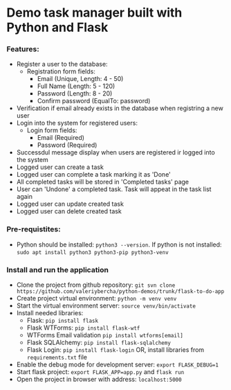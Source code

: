 # Demo task manager built with Python and Flask

### Features:
- Register a user to the database:
	- Registration form fields:		
		- Email (Unique, Length: 4 - 50)
		- Full Name (Length: 5 - 120)
		- Password (Length: 8 - 20)
		- Confirm password (EqualTo: password)
- Verification if email already exists in the database when registring a new user
- Login into the system for registered users:
	- Login form fields:
		- Email (Required)
		- Password (Required)
- Successdul message display when users are registered ir logged into the system
- Logged user can create a task
- Logged user can complete a task marking it as 'Done'
- All completed tasks will be stored in 'Completed tasks' page
- User can 'Undone' a completed task. Task will appeat in the task list again
- Logged user can update created task
- Logged user can delete created task

### Pre-requistites:
- Python should be installed: ```python3 --version```. If python is not installed: ```sudo apt install python3 python3-pip python3-venv```

### Install and run the application
- Clone the project from github repository: ```git svn clone https://github.com/valeriybercha/python-demos/trunk/flask-to-do-app```
- Create project virtual environment: ```python -m venv venv```
- Start the virtual environment server: ```source venv/bin/activate```
- Install needed libraries:
	- Flask: ```pip install flask```
	- Flask WTForms: ```pip install flask-wtf```
	- WTForms Email validation ```pip install wtforms[email]```
	- Flask SQLAlchemy: ```pip install flask-sqlalchemy```
	- Flask Login: ```pip install flask-login```
	OR, install libraries from ```requirements.txt``` file
- Enable the debug mode for development server: ```export FLASK_DEBUG=1```
- Start flask project: ```export FLASK_APP=app.py``` and ```flask run```
- Open the project in browser with address: ```localhost:5000```
